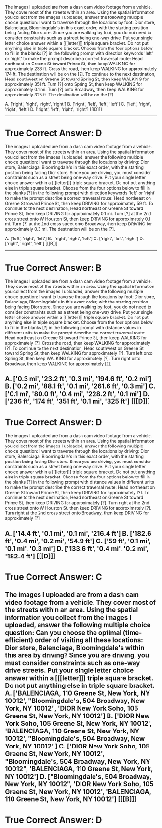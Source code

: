 
The images I uploaded are from a dash cam video footage from a vehicle. They cover most of the streets within an area. Using the spatial information you collect from the images I uploaded, answer the following multiple choice question:
I want to traverse through the locations by foot: Dior store, Balenciaga, Bloomingdale's in this exact order, with the starting position being facing Dior store. Since you are walking by foot, you do not need to consider constraints such as a street being one-way drive.
Put your single letter choice answer within a [[[letter]]] triple square bracket. Do not put anything else in triple square bracket.
Choose from the four options below to fill in the blanks [?] in the following prompt with direction keywords 'left' or 'right' to make the prompt describe a correct traversal route:
Head northeast on Greene St toward Prince St, then keep WALKING for approximately 236 ft.
Cross the road, then keep WALKING for approximately 174 ft.
The destination will be on the [?].
To continue to the next destination, Head southwest on Greene St toward Spring St, then keep WALKING for approximately 351 ft.
Turn [?] onto Spring St, then keep WALKING for approximately 0.1 mi.
Turn [?] onto Broadway, then keep WALKING for approximately 325 ft.
The destination will be on the [?].

A. ['right', 'right', 'right', 'right']      B. ['right', 'left', 'left', 'left']
C. ['left', 'right', 'right', 'left']      D. ['right', 'left', 'right', 'right']
[[[D]]]

----------
True Correct Answer: D
==========

The images I uploaded are from a dash cam video footage from a vehicle. They cover most of the streets within an area. Using the spatial information you collect from the images I uploaded, answer the following multiple choice question:
I want to traverse through the locations by driving: Dior store, Balenciaga, Bloomingdale's in this exact order, with the starting position being facing Dior store. Since you are driving, you must consider constraints such as a street being one-way drive.
Put your single letter choice answer within a [[[letter]]] triple square bracket. Do not put anything else in triple square bracket.
Choose from the four options below to fill in the blanks [?] in the following prompt with direction keywords 'left' or 'right' to make the prompt describe a correct traversal route:
Head northeast on Greene St toward Prince St, then keep DRIVING for approximately 59 ft.
To continue to the next destination, Head northeast on Greene St toward Prince St, then keep DRIVING for approximately 0.1 mi.
Turn [?] at the 2nd cross street onto W Houston St, then keep DRIVING for approximately 0.1 mi.
Turn [?] at the 2nd cross street onto Broadway, then keep DRIVING for approximately 0.3 mi.
The destination will be on the [?].

A. ['left', 'right', 'left']      B. ['right', 'right', 'left']
C. ['right', 'left', 'right']      D. ['right', 'right', 'left']
[[[B]]]

----------
True Correct Answer: B
==========

The images I uploaded are from a dash cam video footage from a vehicle. They cover most of the streets within an area. Using the spatial information you collect from the images I uploaded, answer the following multiple choice question:
I want to traverse through the locations by foot: Dior store, Balenciaga, Bloomingdale's in this exact order, with the starting position being facing Dior store. Since you are walking by foot, you do not need to consider constraints such as a street being one-way drive.
Put your single letter choice answer within a [[[letter]]] triple square bracket. Do not put anything else in triple square bracket.
Choose from the four options below to fill in the blanks [?] in the following prompt with distance values in different units to make the prompt describe the correct traversal route:
Head northeast on Greene St toward Prince St, then keep WALKING for approximately [?]. 
Cross the road, then keep WALKING for approximately [?]. 
To continue to the next destination, Head southwest on Greene St toward Spring St, then keep WALKING for approximately [?]. 
Turn left onto Spring St, then keep WALKING for approximately [?]. 
Turn right onto Broadway, then keep WALKING for approximately [?]. 

A. ['0.3 mi', '23.2 ft', '0.3 mi', '194.6 ft', '0.2 mi']      B. ['0.2 mi', '88.1 ft', '0.1 mi', '261.6 ft', '0.3 mi']
C. ['0.1 mi', '80.0 ft', '0.4 mi', '228.2 ft', '0.1 mi']      D. ['236 ft', '174 ft', '351 ft', '0.1 mi', '325 ft']
[[[D]]]
----------
True Correct Answer: D
==========

The images I uploaded are from a dash cam video footage from a vehicle. They cover most of the streets within an area. Using the spatial information you collect from the images I uploaded, answer the following multiple choice question:
I want to traverse through the locations by driving: Dior store, Balenciaga, Bloomingdale's in this exact order, with the starting position being facing Dior store. Since you are driving, you must consider constraints such as a street being one-way drive.
Put your single letter choice answer within a [[[letter]]] triple square bracket. Do not put anything else in triple square bracket.
Choose from the four options below to fill in the blanks [?] in the following prompt with distance values in different units to make the prompt describe the correct traversal route:
Head northeast on Greene St toward Prince St, then keep DRIVING for approximately [?]. 
To continue to the next destination, Head northeast on Greene St toward Prince St, then keep DRIVING for approximately [?]. 
Turn right at the 2nd cross street onto W Houston St, then keep DRIVING for approximately [?]. 
Turn right at the 2nd cross street onto Broadway, then keep DRIVING for approximately [?]. 

A. ['14.4 ft', '0.1 mi', '0.1 mi', '216.4 ft']      B. ['182.6 ft', '0.4 mi', '0.2 mi', '54.9 ft']
C. ['59 ft', '0.1 mi', '0.1 mi', '0.3 mi']      D. ['133.6 ft', '0.4 mi', '0.2 mi', '182.4 ft']
[[[D]]]
----------
True Correct Answer: C
==========

The images I uploaded are from a dash cam video footage from a vehicle. They cover most of the streets within an area. Using the spatial information you collect from the images I uploaded, answer the following multiple choice question:
Can you choose the optimal (time-efficient) order of visiting all these locations: Dior store, Balenciaga, Bloomingdale's within this area by driving? Since you are driving, you must consider constraints such as one-way drive streets.
Put your single letter choice answer within a [[[letter]]] triple square bracket. Do not put anything else in triple square bracket.
A. ['BALENCIAGA, 110 Greene St, New York, NY 10012', "Bloomingdale's, 504 Broadway, New York, NY 10012", 'DIOR New York Soho, 105 Greene St, New York, NY 10012']      B. ['DIOR New York Soho, 105 Greene St, New York, NY 10012', 'BALENCIAGA, 110 Greene St, New York, NY 10012', "Bloomingdale's, 504 Broadway, New York, NY 10012"]
C. ['DIOR New York Soho, 105 Greene St, New York, NY 10012', "Bloomingdale's, 504 Broadway, New York, NY 10012", 'BALENCIAGA, 110 Greene St, New York, NY 10012']      D. ["Bloomingdale's, 504 Broadway, New York, NY 10012", 'DIOR New York Soho, 105 Greene St, New York, NY 10012', 'BALENCIAGA, 110 Greene St, New York, NY 10012']
[[[B]]]
----------
True Correct Answer: D
==========

